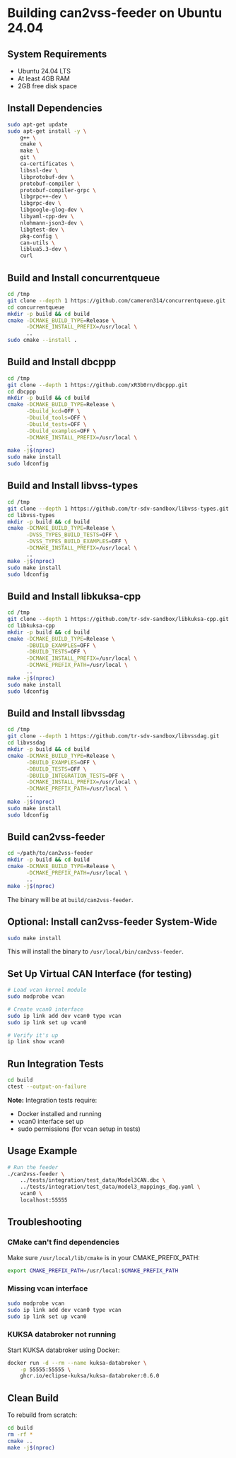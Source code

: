 # Building can2vss-feeder on Ubuntu 24.04

## System Requirements

- Ubuntu 24.04 LTS
- At least 4GB RAM
- 2GB free disk space

## Install Dependencies

```bash
sudo apt-get update
sudo apt-get install -y \
    g++ \
    cmake \
    make \
    git \
    ca-certificates \
    libssl-dev \
    libprotobuf-dev \
    protobuf-compiler \
    protobuf-compiler-grpc \
    libgrpc++-dev \
    libgrpc-dev \
    libgoogle-glog-dev \
    libyaml-cpp-dev \
    nlohmann-json3-dev \
    libgtest-dev \
    pkg-config \
    can-utils \
    liblua5.3-dev \
    curl
```

## Build and Install concurrentqueue

```bash
cd /tmp
git clone --depth 1 https://github.com/cameron314/concurrentqueue.git
cd concurrentqueue
mkdir -p build && cd build
cmake -DCMAKE_BUILD_TYPE=Release \
      -DCMAKE_INSTALL_PREFIX=/usr/local \
      ..
sudo cmake --install .
```

## Build and Install dbcppp

```bash
cd /tmp
git clone --depth 1 https://github.com/xR3b0rn/dbcppp.git
cd dbcppp
mkdir -p build && cd build
cmake -DCMAKE_BUILD_TYPE=Release \
      -Dbuild_kcd=OFF \
      -Dbuild_tools=OFF \
      -Dbuild_tests=OFF \
      -Dbuild_examples=OFF \
      -DCMAKE_INSTALL_PREFIX=/usr/local \
      ..
make -j$(nproc)
sudo make install
sudo ldconfig
```

## Build and Install libvss-types

```bash
cd /tmp
git clone --depth 1 https://github.com/tr-sdv-sandbox/libvss-types.git
cd libvss-types
mkdir -p build && cd build
cmake -DCMAKE_BUILD_TYPE=Release \
      -DVSS_TYPES_BUILD_TESTS=OFF \
      -DVSS_TYPES_BUILD_EXAMPLES=OFF \
      -DCMAKE_INSTALL_PREFIX=/usr/local \
      ..
make -j$(nproc)
sudo make install
sudo ldconfig
```

## Build and Install libkuksa-cpp

```bash
cd /tmp
git clone --depth 1 https://github.com/tr-sdv-sandbox/libkuksa-cpp.git
cd libkuksa-cpp
mkdir -p build && cd build
cmake -DCMAKE_BUILD_TYPE=Release \
      -DBUILD_EXAMPLES=OFF \
      -DBUILD_TESTS=OFF \
      -DCMAKE_INSTALL_PREFIX=/usr/local \
      -DCMAKE_PREFIX_PATH=/usr/local \
      ..
make -j$(nproc)
sudo make install
sudo ldconfig
```

## Build and Install libvssdag

```bash
cd /tmp
git clone --depth 1 https://github.com/tr-sdv-sandbox/libvssdag.git
cd libvssdag
mkdir -p build && cd build
cmake -DCMAKE_BUILD_TYPE=Release \
      -DBUILD_EXAMPLES=OFF \
      -DBUILD_TESTS=OFF \
      -DBUILD_INTEGRATION_TESTS=OFF \
      -DCMAKE_INSTALL_PREFIX=/usr/local \
      -DCMAKE_PREFIX_PATH=/usr/local \
      ..
make -j$(nproc)
sudo make install
sudo ldconfig
```

## Build can2vss-feeder

```bash
cd ~/path/to/can2vss-feeder
mkdir -p build && cd build
cmake -DCMAKE_BUILD_TYPE=Release \
      -DCMAKE_PREFIX_PATH=/usr/local \
      ..
make -j$(nproc)
```

The binary will be at `build/can2vss-feeder`.

## Optional: Install can2vss-feeder System-Wide

```bash
sudo make install
```

This will install the binary to `/usr/local/bin/can2vss-feeder`.

## Set Up Virtual CAN Interface (for testing)

```bash
# Load vcan kernel module
sudo modprobe vcan

# Create vcan0 interface
sudo ip link add dev vcan0 type vcan
sudo ip link set up vcan0

# Verify it's up
ip link show vcan0
```

## Run Integration Tests

```bash
cd build
ctest --output-on-failure
```

**Note:** Integration tests require:
- Docker installed and running
- vcan0 interface set up
- sudo permissions (for vcan setup in tests)

## Usage Example

```bash
# Run the feeder
./can2vss-feeder \
    ../tests/integration/test_data/Model3CAN.dbc \
    ../tests/integration/test_data/model3_mappings_dag.yaml \
    vcan0 \
    localhost:55555
```

## Troubleshooting

### CMake can't find dependencies

Make sure `/usr/local/lib/cmake` is in your CMAKE_PREFIX_PATH:
```bash
export CMAKE_PREFIX_PATH=/usr/local:$CMAKE_PREFIX_PATH
```

### Missing vcan interface

```bash
sudo modprobe vcan
sudo ip link add dev vcan0 type vcan
sudo ip link set up vcan0
```

### KUKSA databroker not running

Start KUKSA databroker using Docker:
```bash
docker run -d --rm --name kuksa-databroker \
    -p 55555:55555 \
    ghcr.io/eclipse-kuksa/kuksa-databroker:0.6.0
```

## Clean Build

To rebuild from scratch:
```bash
cd build
rm -rf *
cmake ..
make -j$(nproc)
```
